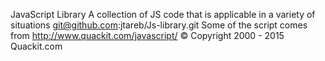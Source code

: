 JavaScript Library
A collection of JS code that is applicable in a variety of situations
git@github.com:jtareb/Js-library.git
Some of the script comes from http://www.quackit.com/javascript/
© Copyright 2000 - 2015 Quackit.com  
